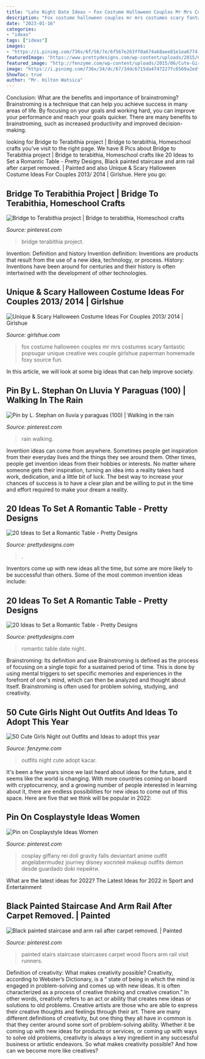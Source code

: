 ```yaml
---
title: "Late Night Date Ideas ~ Fox Costume Halloween Couples Mr Mrs Costumes Scary Fantastic Popsugar Unique Creative Wes Couple Girlshue Paperman Homemade Foxy Source Fun"
description: "Fox costume halloween couples mr mrs costumes scary fantastic popsugar unique creative wes couple girlshue paperman homemade foxy source fun"
date: "2023-01-16"
categories:
- "ideas"
tags: ["ideas"]
images:
- "https://i.pinimg.com/736x/6f/56/7e/6f567e263ff0a674a68aee81e1ea6774--painted-staircases-entryway-lighting.jpg"
featuredImage: "https://www.prettydesigns.com/wp-content/uploads/2015/08/20-ideas-to-set-a-romantic-table13.jpg"
featured_image: "http://fenzyme.com/wp-content/uploads/2015/06/Cute-Girls-Night-out-Outfits-and-Ideas26.jpg"
image: "https://i.pinimg.com/736x/34/dc/67/34dc6715da4747227fc6569a2edf261c.jpg"
ShowToc: true
author: "Mr. Hilton Watsica"
---
```



Conclusion: What are the benefits and importance of brainstroming?
Brainstroming is a technique that can help you achieve success in many areas of life. By focusing on your goals and working hard, you can improve your performance and reach your goals quicker. There are many benefits to brainstroming, such as increased productivity and improved decision-making.

	

		
looking for Bridge to Terabithia project | Bridge to terabithia, Homeschool crafts you've visit to the right page. We have 8 Pics about Bridge to Terabithia project | Bridge to terabithia, Homeschool crafts like 20 Ideas to Set a Romantic Table - Pretty Designs, Black painted staircase and arm rail after carpet removed. | Painted and also Unique &amp; Scary Halloween Costume Ideas For Couples 2013/ 2014 | Girlshue. Here you go:
		
    
## Bridge To Terabithia Project | Bridge To Terabithia, Homeschool Crafts

<img loading=lazy src="https://i.pinimg.com/736x/c9/cf/66/c9cf667aaad9fcbf02d76255cb4f03ae.jpg" onerror="this.onerror=null;this.src='https://tse3.mm.bing.net/th?id=OIP.wDGuVWUCOGPY9jeRyVRrNwHaFj&amp;pid=15.1';" alt="Bridge to Terabithia project | Bridge to terabithia, Homeschool crafts">

_Source: pinterest.com_

>bridge terabithia project. 

	

Invention: Definition and history
Invention definition: Inventions are products that result from the use of a new idea, technology, or process. History: Inventions have been around for centuries and their history is often intertwined with the development of other technologies.

    
## Unique &amp; Scary Halloween Costume Ideas For Couples 2013/ 2014 | Girlshue

<img loading=lazy src="https://www.girlshue.com/wp-content/uploads/2016/07/unnamed-file-2451.jpg" onerror="this.onerror=null;this.src='https://tse3.mm.bing.net/th?id=OIP.XAes3A75SJZ8bYBuLAv4dQAAAA&amp;pid=15.1';" alt="Unique &amp; Scary Halloween Costume Ideas For Couples 2013/ 2014 | Girlshue">

_Source: girlshue.com_

>fox costume halloween couples mr mrs costumes scary fantastic popsugar unique creative wes couple girlshue paperman homemade foxy source fun. 

	

In this article, we will look at some big ideas that can help improve society.

    
## Pin By L. Stephan On Lluvia Y Paraguas (100) | Walking In The Rain

<img loading=lazy src="https://i.pinimg.com/736x/06/e2/09/06e209e08ce7ceb067956b78eeecce09.jpg" onerror="this.onerror=null;this.src='https://tse3.mm.bing.net/th?id=OIP.j7YNWYS_LSKEikn_kwAh8gHaLJ&amp;pid=15.1';" alt="Pin by L. Stephan on lluvia y paraguas (100) | Walking in the rain">

_Source: pinterest.com_

>rain walking. 

	

Invention ideas can come from anywhere. Sometimes people get inspiration from their everyday lives and the things they see around them. Other times, people get invention ideas from their hobbies or interests. No matter where someone gets their inspiration, turning an idea into a reality takes hard work, dedication, and a little bit of luck. The best way to increase your chances of success is to have a clear plan and be willing to put in the time and effort required to make your dream a reality.

    
## 20 Ideas To Set A Romantic Table - Pretty Designs

<img loading=lazy src="https://www.prettydesigns.com/wp-content/uploads/2015/08/20-ideas-to-set-a-romantic-table8.jpg" onerror="this.onerror=null;this.src='https://tse3.mm.bing.net/th?id=OIP.niFmyv-bPJSOEDVMOUfMBAHaLI&amp;pid=15.1';" alt="20 Ideas to Set a Romantic Table - Pretty Designs">

_Source: prettydesigns.com_

>. 

	

Inventors come up with new ideas all the time, but some are more likely to be successful than others. Some of the most common invention ideas include:

    
## 20 Ideas To Set A Romantic Table - Pretty Designs

<img loading=lazy src="https://www.prettydesigns.com/wp-content/uploads/2015/08/20-ideas-to-set-a-romantic-table13.jpg" onerror="this.onerror=null;this.src='https://tse2.mm.bing.net/th?id=OIP.2IQ7SrVe--TlzsIdek4c3wHaLI&amp;pid=15.1';" alt="20 Ideas to Set a Romantic Table - Pretty Designs">

_Source: prettydesigns.com_

>romantic table date night. 

	

Brainstroming: Its definition and use
Brainstroming is defined as the process of focusing on a single topic for a sustained period of time. This is done by using mental triggers to set specific memories and experiences in the forefront of one's mind, which can then be analyzed and thought about Itself. Brainstroming is often used for problem solving, studying, and creativity.

    
## 50 Cute Girls Night Out Outfits And Ideas To Adopt This Year

<img loading=lazy src="http://fenzyme.com/wp-content/uploads/2015/06/Cute-Girls-Night-out-Outfits-and-Ideas26.jpg" onerror="this.onerror=null;this.src='https://tse2.mm.bing.net/th?id=OIP.9TwngK95Y5AEpZZ_vyyt0wHaLa&amp;pid=15.1';" alt="50 Cute Girls Night out Outfits and Ideas to adopt this year">

_Source: fenzyme.com_

>outfits night cute adopt kacar. 

	

It's been a few years since we last heard about ideas for the future, and it seems like the world is changing. With more countries coming on board with cryptocurrency, and a growing number of people interested in learning about it, there are endless possibilities for new ideas to come out of this space. Here are five that we think will be popular in 2022: 

    
## Pin On Cosplaystyle Ideas Women

<img loading=lazy src="https://i.pinimg.com/736x/34/dc/67/34dc6715da4747227fc6569a2edf261c.jpg" onerror="this.onerror=null;this.src='https://tse3.mm.bing.net/th?id=OIP.I7MK_5801fZdWnIT4-Xo1QHaLH&amp;pid=15.1';" alt="Pin on Cosplaystyle Ideas Women">

_Source: pinterest.com_

>cosplay giffany rei doll gravity falls deviantart anime outfit angelabermudez journey disney косплей makeup outfits demon desde guardado doki перейти. 

	

What are the latest ideas for 2022?
The Latest Ideas for 2022 in Sport and Entertainment

    
## Black Painted Staircase And Arm Rail After Carpet Removed. | Painted

<img loading=lazy src="https://i.pinimg.com/736x/6f/56/7e/6f567e263ff0a674a68aee81e1ea6774--painted-staircases-entryway-lighting.jpg" onerror="this.onerror=null;this.src='https://tse4.mm.bing.net/th?id=OIP.eh8ubChKGikCWMrMUA4K-wHaJ3&amp;pid=15.1';" alt="Black painted staircase and arm rail after carpet removed. | Painted">

_Source: pinterest.com_

>painted stairs staircase staircases carpet wood floors arm rail visit runners. 

	

Definition of creativity: What makes creativity possible?
Creativity, according to Webster’s Dictionary, is a “ state of being in which the mind is engaged in problem-solving and comes up with new ideas. It is often characterized as a process of creative thinking and creative creation.” In other words, creativity refers to an act or ability that creates new ideas or solutions to old problems. Creative artists are those who are able to express their creative thoughts and feelings through their art.
There are many different definitions of creativity, but one thing they all have in common is that they center around some sort of problem-solving ability. Whether it be coming up with new ideas for products or services, or coming up with ways to solve old problems, creativity is always a key ingredient in any successful business or artistic endeavors. So what makes creativity possible? And how can we become more like creatives?


